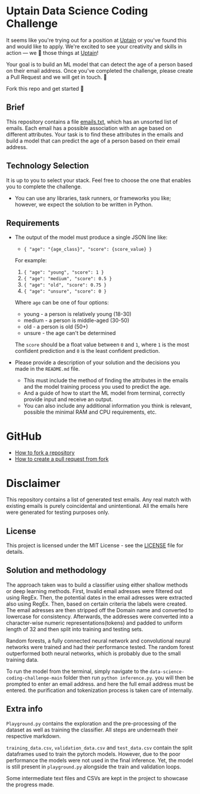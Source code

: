 # Uptain Data Science Coding Challenge

It seems like you're trying out for a position at [Uptain](https://uptain.de) or you've found this and would like to apply.
We're excited to see your creativity and skills in action — we 💚 those things at [Uptain](https://uptain.de)!

Your goal is to build an ML model that can detect the age of a person based on their email address. 
Once you've completed the challenge, please create a Pull Request and we will get in touch. 🤙

Fork this repo and get started 🥷

## Brief

This repository contains a file [emails.txt](./emails.txt), which has an unsorted list of emails. 
Each email has a possible association with an age based on different attributes. 
Your task is to find these attributes in the emails and build a model that can predict the age of a person based on their email address.

## Technology Selection

It is up to you to select your stack. Feel free to choose the one that enables you to complete the challenge.
*   You can use any libraries, task runners, or frameworks you like; however, we expect the solution to be written in Python.

## Requirements

*   The output of the model must produce a single JSON line like:
    * ```{ "age": "{age_class}", "score": {score_value} }``` 

    For example:
    1.   ```{ "age": "young", "score": 1 }``` 
    2.   ```{ "age": "medium", "score": 0.5 }``` 
    3.   ```{ "age": "old", "score": 0.75 }``` 
    4.   ```{ "age": "unsure", "score": 0 }``` 

    Where `age` can be one of four options:

    * young - a person is relatively young (18-30)
    * medium - a person is middle-aged (30-50)
    * old - a person is old (50+)
    * unsure - the age can't be determined

    The `score` should be a float value between `0` and `1`, where `1` is the most confident prediction 
    and `0` is the least confident prediction. 

*   Please provide a description of your solution and the decisions you made in the `README.md` file. 
    * This must include the method of finding the attributes in the emails and the model training process you used to predict the age.
    * And a guide of how to start the ML model from terminal, correctly provide input and receive an output.
    * You can also include any additional information you think is relevant, possible the minimal RAM and CPU requirements, etc.



# GitHub
* [How to fork a repository](https://docs.github.com/en/pull-requests/collaborating-with-pull-requests/working-with-forks/fork-a-repo)
* [How to create a pull request from fork](https://docs.github.com/en/pull-requests/collaborating-with-pull-requests/proposing-changes-to-your-work-with-pull-requests/creating-a-pull-request-from-a-fork)

# Disclaimer

This repository contains a list of generated test emails. Any real match with existing emails is purely coincidental and unintentional. All the emails here were generated for testing purposes only.

## License

This project is licensed under the MIT License - see the [LICENSE](LICENSE) file for details.


## Solution and methodology

The approach taken was to build a classifier using either shallow methods or deep learning methods.
First, Invalid email adresses were filtered out using RegEx. Then, the potential dates in the email adresses were extracted also using RegEx. Then, based on certain criteria the labels were created.
The email adresses are then stripped off the Domain name and converted to lowercase for consistency. Afterwards, the addresses were converted into a character-wise numeric representations(tokens) and padded to uniform length of 32 and then split into training and testing sets. 

Random forests, a fully connected neural network and convolutional neural networks were trained and had their performance tested. The random forest outperformed both neural networks, which is probably due to the small training data. 

To run the model from the terminal, simply navigate to the ```data-science-coding-challenge-main``` folder then run ```python inference.py```. you will then be prompted to enter an email address. and here the full email address must be entered. the purification and tokenization process is taken care of internally.


## Extra info

```Playground.py``` contains the exploration and the pre-processing of the dataset as well as training the classifier. All steps are underneath their respective markdown.

```training_data.csv```, ```validation_data.csv``` and ```test_data.csv``` contain the split dataframes used to train the pytorch models. However, due to the poor performance the models were not used in the final inference. Yet, the model is still present in ```playground.py``` alongside the train and validation loops.

Some intermediate text files and CSVs are kept in the project to showcase the progress made.